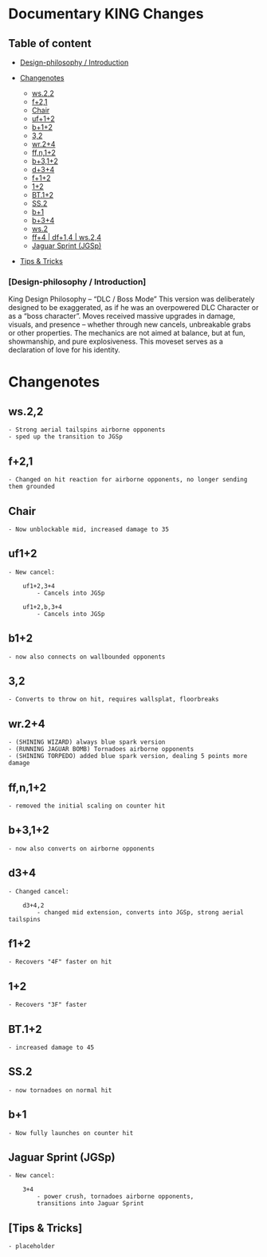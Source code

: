 # Documentary KING Changes

## Table of content
- [Design-philosophy / Introduction](#design-philosophy--introduction)
- [Changenotes](#changenotes)
	- [ws.2,2](#ws22)
 	- [f+2,1](#f21)
  	- [Chair](#Chair)
  	- [uf+1+2](#uf12)
  	- [b+1+2](#b12)
  	- [3,2](#32)
  	- [wr.2+4](#wr24)
  	- [ff,n,1+2](#ffn12)
  	- [b+3,1+2](#b312)
  	- [d+3+4](#d34)
  	- [f+1+2](#f12)
  	- [1+2](#12)
  	- [BT.1+2](#bt12)
  	- [SS.2](#ss2)
  	- [b+1](#b1)
  	- [b+3+4](#b34)
  	- [ws.2](#ws2)
  	- [ff+4 | df+1,4 | ws.2,4](#ff4--df14--ws24)
  	- [Jaguar Sprint (JGSp)](#jaguar-sprint-jgsp)

- [Tips & Tricks](#tips--tricks)


### [Design-philosophy / Introduction]

King Design Philosophy – “DLC / Boss Mode”
This version was deliberately designed to be exaggerated, as if he was an overpowered DLC Character or as a “boss character”. 
Moves received massive upgrades in damage, visuals, and presence – whether through new cancels, unbreakable grabs or other properties. 
The mechanics are not aimed at balance, but at fun, showmanship, and pure explosiveness. 
This moveset serves as a declaration of love for his identity.


# Changenotes

## ws.2,2
	- Strong aerial tailspins airborne opponents
	- sped up the transition to JGSp

## f+2,1
	- Changed on hit reaction for airborne opponents, no longer sending them grounded

## Chair
	- Now unblockable mid, increased damage to 35

## uf1+2
	- New cancel:	

		uf1+2,3+4
			- Cancels into JGSp
					
		uf1+2,b,3+4
			- Cancels into JGSp
					
## b1+2
	- now also connects on wallbounded opponents

## 3,2
	- Converts to throw on hit, requires wallsplat, floorbreaks

## wr.2+4
	- (SHINING WIZARD) always blue spark version
	- (RUNNING JAGUAR BOMB) Tornadoes airborne opponents
	- (SHINING TORPEDO) added blue spark version, dealing 5 points more damage

## ff,n,1+2
	- removed the initial scaling on counter hit

## b+3,1+2
	- now also converts on airborne opponents

## d3+4
	- Changed cancel:	

		d3+4,2
			- changed mid extension, converts into JGSp, strong aerial tailspins

## f1+2
	- Recovers "4F" faster on hit

## 1+2
	- Recovers "3F" faster

## BT.1+2
	- increased damage to 45

## SS.2
	- now tornadoes on normal hit

## b+1
	- Now fully launches on counter hit

## Jaguar Sprint (JGSp)
	- New cancel:

		3+4
			- power crush, tornadoes airborne opponents,
			transitions into Jaguar Sprint

## [Tips & Tricks]
	- placeholder
